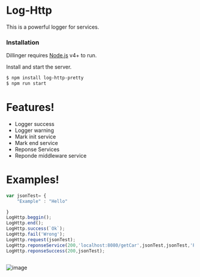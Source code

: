 # Log-Http

This is a powerful logger for services.

### Installation

Dillinger requires [Node.js](https://nodejs.org/) v4+ to run.

Install and start the server.

```sh
$ npm install log-http-pretty
$ npm run start
```

# Features!

  - Logger success
  - Logger warning
  - Mark init service
  - Mark end service
  - Reponse Services
  - Reponde middleware service 
  
 # Examples!

```javascript
var jsonTest= {
    "Example" : "Hello"

}
LogHttp.beggin();
LogHttp.end();
LogHttp.success(`Ok`);
LogHttp.fail('Wrong');
LogHttp.request(jsonTest);
LogHttp.reponseService(200,'localhost:8080/getCar',jsonTest,jsonTest,'Prueba de Titulo');
LogHttp.reponseSuccess(200,jsonTest);
  
```

![image](https://drive.google.com/uc?export=view&id=1jMqJmqdyHiiHL9kL_Ut3T9ugY0vf4Bk8)